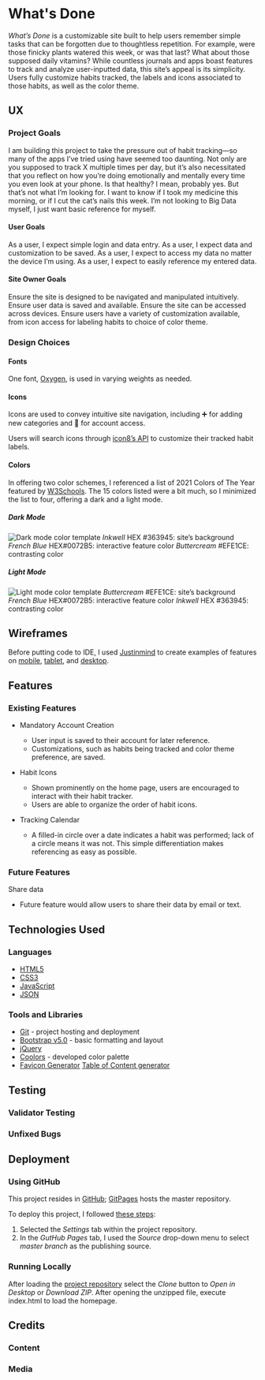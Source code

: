 # What's Done
*What’s Done* is a customizable site built to help users remember simple tasks that can be forgotten due to thoughtless repetition. For example, were those finicky plants watered this week, or was that last? What about those supposed daily vitamins? While countless journals and apps boast features to track and analyze user-inputted data, this site’s appeal is its simplicity. Users fully customize habits tracked, the labels and icons associated to those habits, as well as the color theme. 

## UX
### Project Goals
I am building this project to take the pressure out of habit tracking—so many of the apps I’ve tried using have seemed too daunting. Not only are you supposed to track X multiple times per day, but it’s also necessitated that you reflect on how you’re doing emotionally and mentally every time you even look at your phone. Is that healthy? I mean, probably yes. But that’s not what I’m looking for. I want to know if I took my medicine this morning, or if I cut the cat’s nails this week. I’m not looking to Big Data myself, I just want basic reference for myself.
#### User Goals
As a user, I expect simple login and data entry. 
As a user, I expect data and customization to be saved. 
As a user, I expect to access my data no matter the device I’m using.
As a user, I expect to easily reference my entered data. 

#### Site Owner Goals
Ensure the site is designed to be navigated and manipulated intuitively. 
Ensure user data is saved and available. 
Ensure the site can be accessed across devices. 
Ensure users have a variety of customization available, from icon access for labeling habits to choice of color theme. 

### Design Choices
#### Fonts
One font, [Oxygen](https://fonts.google.com/specimen/Oxygen), is used in varying weights as needed.  

#### Icons
Icons are used to convey intuitive site navigation, including ➕ for adding new categories and 👤 for account access. 

Users will search icons through [icon8’s API](https://developers.icons8.com/docs/searchIcons#get-api-iconsets-v5-search) to customize their tracked habit labels. 

#### Colors
In offering two color schemes, I referenced a list of 2021 Colors of The Year featured by [W3Schools](w3schools.com/w3css/w3css_color_fashion.asp). The 15 colors listed were a bit much, so I minimized the list to four, offering a dark and a light mode. 

##### Dark Mode
![Dark mode color template](#)
*Inkwell* HEX #363945: site’s background
*French Blue* HEX#0072B5: interactive feature color
*Buttercream* #EFE1CE: contrasting color

##### Light Mode
![Light mode color template](#)
*Buttercream* #EFE1CE: site’s background
*French Blue* HEX#0072B5: interactive feature color
*Inkwell* HEX #363945: contrasting color

## Wireframes
Before putting code to IDE, I used [Justinmind](https://www.justinmind.com/prototyping-tool) to create examples of features on [mobile](#), [tablet](#), and [desktop](#).

## Features
### Existing Features
* Mandatory Account Creation
  * User input is saved to their account for later reference. 
  * Customizations, such as habits being tracked and color theme preference, are saved. 

* Habit Icons
  * Shown prominently on the home page, users are encouraged to interact with their habit tracker. 
  * Users are able to organize the order of habit icons.

* Tracking Calendar 
  * A filled-in circle over a date indicates a habit was performed; lack of a circle means it was not. This simple differentiation makes referencing as easy as possible. 

### Future Features
Share data
  * Future feature would allow users to share their data by email or text.

## Technologies Used
### Languages
- [HTML5](https://www.w3schools.com/html/html_intro.asp)
- [CSS3](https://www.w3schools.com/css/css_intro.asp)
- [JavaScript](https://www.w3schools.com/js/js_intro.asp)
- [JSON](https://www.w3schools.com/js/js_json_intro.asp)
### Tools and Libraries
- [Git](https://github.com/) - project hosting and deployment
- [Bootstrap v5.0](https://getbootstrap.com/docs/5.0/getting-started/introduction/) - basic formatting and layout
- [jQuery](https://www.w3schools.com/jquery/jquery_intro.asp)
- [Coolors](https://coolors.co/u/ItMeMarg) - developed color palette
- [Favicon Generator](https://realfavicongenerator.net/)
[Table of Content generator](https://ecotrust-canada.github.io/markdown-toc/)

## Testing
### Validator Testing
### Unfixed Bugs

## Deployment
### Using GitHub
This project resides in [GitHub](https://github.com/ItMeMarg/whats-done); [GitPages](https://itmemarg.github.io/whats-done/) hosts the master repository.

To deploy this project, I followed [these steps](https://help.github.com/en/github/working-with-github-pages/configuring-a-publishing-source-for-your-github-pages-site): 
1.  Selected the *Settings* tab within the project repository.
2.  In the *GutHub Pages* tab, I used the *Source* drop-down menu to select *master branch* as the publishing source. 

### Running Locally
After loading the [project repository](https://github.com/ItMeMarg/whats-done) select the *Clone* button to *Open in Desktop* or *Download ZIP*. After opening the unzipped file, execute index.html to load the homepage. 

## Credits
### Content

### Media
